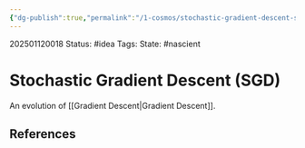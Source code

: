 ```yaml
---
{"dg-publish":true,"permalink":"/1-cosmos/stochastic-gradient-descent-sgd/","created":"2025-01-12T00:18:47.559-05:00","updated":"2025-01-12T00:19:07.920-05:00"}
---
```


202501120018
Status: #idea
Tags: 
State: #nascient
# Stochastic Gradient Descent (SGD)

An evolution of [[Gradient Descent\|Gradient Descent]].


## References
